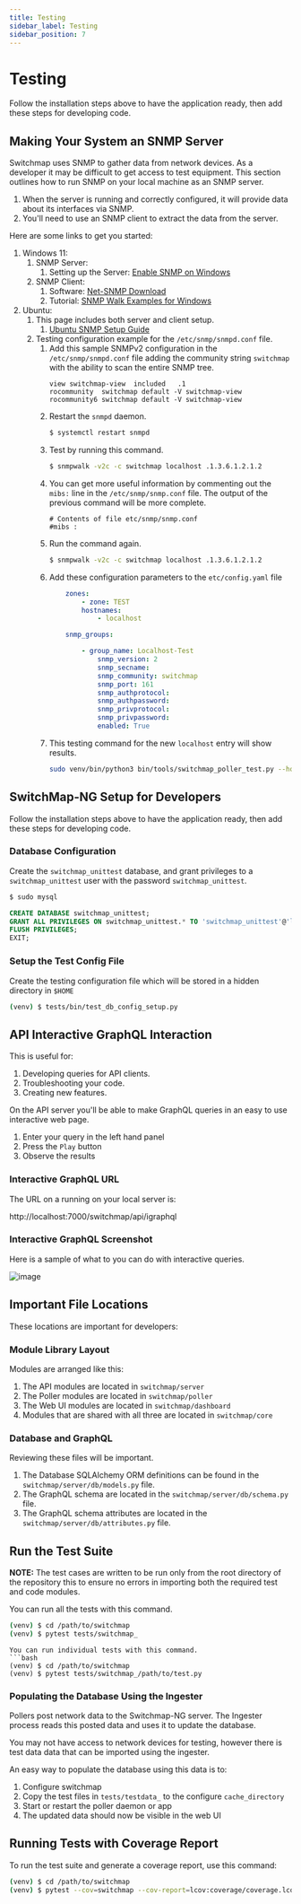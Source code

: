 ```yaml
---
title: Testing
sidebar_label: Testing
sidebar_position: 7
---
```

# Testing

Follow the installation steps above to have the application ready, then
add these steps for developing code.

## Making Your System an SNMP Server

Switchmap uses SNMP to gather data from network devices. As a developer it may be difficult to get access to test equipment. This section outlines how to run SNMP on your local machine as an SNMP server.

1. When the server is running and correctly configured, it will provide data about its interfaces via SNMP.
1. You'll need to use an SNMP client to extract the data from the server.

Here are some links to get you started:

1. Windows 11:
    1. SNMP Server: 
        1. Setting up the Server: [Enable SNMP on Windows](https://blog.paessler.com/how-to-enable-snmp-on-your-operating-system)
    1. SNMP Client:
        1. Software: [Net-SNMP Download](http://www.net-snmp.org/download.html)
        1. Tutorial: [SNMP Walk Examples for Windows](https://www.itprc.com/snmpwalk-examples-for-windows/)
1. Ubuntu: 
    1. This page includes both server and client setup.
        1. [Ubuntu SNMP Setup Guide](https://www.digitalocean.com/community/tutorials/how-to-install-and-configure-an-snmp-daemon-and-client-on-ubuntu-18-04#step-3-configuring-the-snmp-agent-server)
    1. Testing configuration example for the `/etc/snmp/snmpd.conf` file.
        1. Add this sample SNMPv2 configuration in the `/etc/snmp/snmpd.conf` file adding the community string `switchmap` with the ability to scan the entire SNMP tree.
            ```
            view switchmap-view  included   .1
            rocommunity  switchmap default -V switchmap-view
            rocommunity6 switchmap default -V switchmap-view
            ```
        1. Restart the `snmpd` daemon.
            ```bash
            $ systemctl restart snmpd
            ```
        1. Test by running this command.
            ```bash
            $ snmpwalk -v2c -c switchmap localhost .1.3.6.1.2.1.2
            ```
        1. You can get more useful information by commenting out the `mibs:` line in the `/etc/snmp/snmp.conf` file. The output of the previous command will be more complete.
            ```
            # Contents of file etc/snmp/snmp.conf
            #mibs :
            ```
        1. Run the command again.
            ```bash
            $ snmpwalk -v2c -c switchmap localhost .1.3.6.1.2.1.2
            ```
        1. Add these configuration parameters to the `etc/config.yaml` file
            ```yaml
                zones:
                    - zone: TEST
                    hostnames:
                        - localhost

                snmp_groups:

                    - group_name: Localhost-Test
                        snmp_version: 2
                        snmp_secname:
                        snmp_community: switchmap
                        snmp_port: 161
                        snmp_authprotocol:
                        snmp_authpassword:
                        snmp_privprotocol:
                        snmp_privpassword:
                        enabled: True
            ```
        1. This testing command for the new `localhost` entry will show results.
            ```bash
            sudo venv/bin/python3 bin/tools/switchmap_poller_test.py --hostname localhost
            ```
## SwitchMap-NG Setup for Developers

Follow the installation steps above to have the application ready, then
add these steps for developing code.

### Database Configuration

Create the `switchmap_unittest` database, and grant privileges to a
`switchmap_unittest` user with the password `switchmap_unittest`.

```bash
$ sudo mysql
```    
``` sql
CREATE DATABASE switchmap_unittest;
GRANT ALL PRIVILEGES ON switchmap_unittest.* TO 'switchmap_unittest'@'localhost' IDENTIFIED BY 'switchmap_unittest';
FLUSH PRIVILEGES;
EXIT;
```
### Setup the Test Config File

Create the testing configuration file which will be stored in a hidden
directory in `$HOME`

```bash
(venv) $ tests/bin/test_db_config_setup.py
```
## API Interactive GraphQL Interaction

This is useful for:

1)  Developing queries for API clients.
2)  Troubleshooting your code.
3)  Creating new features.

On the API server you\'ll be able to make GraphQL queries in an easy to
use interactive web page.

1)  Enter your query in the left hand panel
2)  Press the `Play` button
3)  Observe the results

### Interactive GraphQL URL

The URL on a running on your local server is:

http://localhost:7000/switchmap/api/igraphql

### Interactive GraphQL Screenshot

Here is a sample of what to you can do with interactive queries.

![image](../src/img/screenshots/igraphql-screenshot.png)

## Important File Locations

These locations are important for developers:

### Module Library Layout

Modules are arranged like this:

1)  The API modules are located in `switchmap/server`
2)  The Poller modules are located in `switchmap/poller`
3)  The Web UI modules are located in `switchmap/dashboard`
4)  Modules that are shared with all three are located in
    `switchmap/core`

### Database and GraphQL

Reviewing these files will be important.

1)  The Database SQLAlchemy ORM definitions can be found in the
    `switchmap/server/db/models.py` file.
2)  The GraphQL schema are located in the
    `switchmap/server/db/schema.py` file.
3)  The GraphQL schema attributes are located in the
    `switchmap/server/db/attributes.py` file.

## Run the Test Suite

**NOTE:** The test cases are written to be run only from the root
directory of the repository this to ensure no errors in importing both
the required test and code modules.

You can run all the tests with this command.

```bash
(venv) $ cd /path/to/switchmap
(venv) $ pytest tests/switchmap_
```
```
You can run individual tests with this command.
```bash
(venv) $ cd /path/to/switchmap
(venv) $ pytest tests/switchmap_/path/to/test.py
```
### Populating the Database Using the Ingester

Pollers post network data to the Switchmap-NG server. The Ingester
process reads this posted data and uses it to update the database.

You may not have access to network devices for testing, however there is
test data data that can be imported using the ingester.

An easy way to populate the database using this data is to:

1)  Configure switchmap
2)  Copy the test files in `tests/testdata_` to the configure
    `cache_directory`
3)  Start or restart the poller daemon or app
4)  The updated data should now be visible in the web UI

## Running Tests with Coverage Report

To run the test suite and generate a coverage report, use this command:

```bash
(venv) $ cd /path/to/switchmap
(venv) $ pytest --cov=switchmap --cov-report=lcov:coverage/coverage.lcov --cov-report=term-missing tests/switchmap_
```